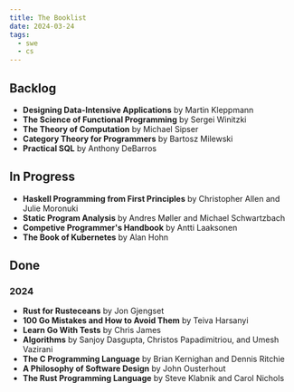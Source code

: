 ```yaml
---
title: The Booklist
date: 2024-03-24
tags:
  - swe
  - cs
---
```


## Backlog
- **Designing Data-Intensive Applications** by Martin Kleppmann
- **The Science of Functional Programming** by Sergei Winitzki
- **The Theory of Computation** by Michael Sipser
- **Category Theory for Programmers** by Bartosz Milewski
- **Practical SQL** by Anthony DeBarros

## In Progress
- **Haskell Programming from First Principles** by Christopher Allen and Julie Moronuki
- **Static Program Analysis** by Andres Møller and Michael Schwartzbach
- **Competive Programmer's Handbook** by Antti Laaksonen
- **The Book of Kubernetes** by Alan Hohn

## Done

### 2024

- **Rust for Rusteceans** by Jon Gjengset
- **100 Go Mistakes and How to Avoid Them** by Teiva Harsanyi
- **Learn Go With Tests** by Chris James
- **Algorithms** by Sanjoy Dasgupta, Christos Papadimitriou, and Umesh Vazirani
- **The C Programming Language** by Brian Kernighan and Dennis Ritchie
- **A Philosophy of Software Design** by John Ousterhout
- **The Rust Programming Language** by Steve Klabnik and Carol Nichols
